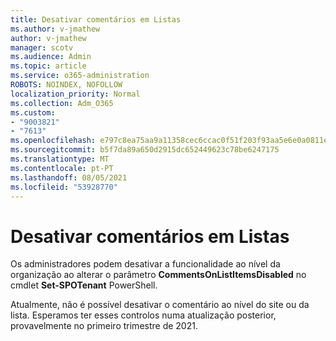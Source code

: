 ```yaml
---
title: Desativar comentários em Listas
ms.author: v-jmathew
author: v-jmathew
manager: scotv
ms.audience: Admin
ms.topic: article
ms.service: o365-administration
ROBOTS: NOINDEX, NOFOLLOW
localization_priority: Normal
ms.collection: Adm_O365
ms.custom:
- "9003821"
- "7613"
ms.openlocfilehash: e797c8ea75aa9a11358cec6ccac0f51f203f93aa5e6e0a0811ec50178c914b20
ms.sourcegitcommit: b5f7da89a650d2915dc652449623c78be6247175
ms.translationtype: MT
ms.contentlocale: pt-PT
ms.lasthandoff: 08/05/2021
ms.locfileid: "53928770"
---
```

# <a name="disable-comments-on-lists"></a>Desativar comentários em Listas

Os administradores podem desativar a funcionalidade ao nível da organização ao alterar o parâmetro **CommentsOnListItemsDisabled** no cmdlet **Set-SPOTenant** PowerShell.

Atualmente, não é possível desativar o comentário ao nível do site ou da lista. Esperamos ter esses controlos numa atualização posterior, provavelmente no primeiro trimestre de 2021.
